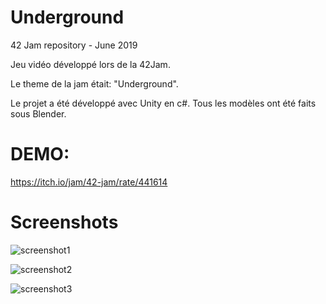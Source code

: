 # Underground
42 Jam repository - June 2019

Jeu vidéo développé lors de la 42Jam. 

Le theme de la jam était: "Underground".

Le projet a été développé avec Unity en c#. Tous les modèles ont été faits sous Blender.


# DEMO: 

https://itch.io/jam/42-jam/rate/441614


# Screenshots
![screenshot1](https://img.itch.zone/aW1hZ2UvNDQxNjE0LzIyMjIxNDQucG5n/original/Ty3ugn.png)

![screenshot2](https://img.itch.zone/aW1hZ2UvNDQxNjE0LzIyMjIxNDUucG5n/original/plX6MR.png)

![screenshot3](https://img.itch.zone/aW1hZ2UvNDQxNjE0LzIyMjIxNDYucG5n/original/muqDAJ.png)
